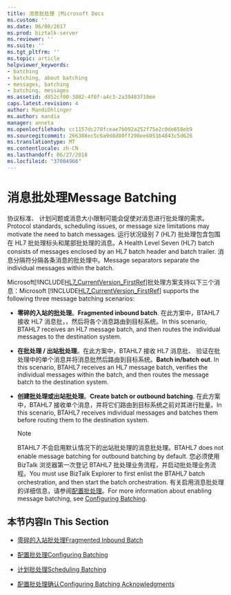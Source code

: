 ```yaml
---
title: 消息批处理 |Microsoft Docs
ms.custom: ''
ms.date: 06/08/2017
ms.prod: biztalk-server
ms.reviewer: ''
ms.suite: ''
ms.tgt_pltfrm: ''
ms.topic: article
helpviewer_keywords:
- batching
- batching, about batching
- messages, batching
- batching, messages
ms.assetid: d852cf00-3882-4f0f-a4c3-2a39483710ee
caps.latest.revision: 4
author: MandiOhlinger
ms.author: mandia
manager: anneta
ms.openlocfilehash: cc1157dc270fceae7b092a252f75e2c0de658eb9
ms.sourcegitcommit: 266308ec5c6a9d8d80ff298ee6051b4843c5d626
ms.translationtype: MT
ms.contentlocale: zh-CN
ms.lasthandoff: 06/27/2018
ms.locfileid: "37004966"
---
```

# <a name="message-batching"></a><span data-ttu-id="0fdf5-102">消息批处理</span><span class="sxs-lookup"><span data-stu-id="0fdf5-102">Message Batching</span></span>
<span data-ttu-id="0fdf5-103">协议标准、 计划问题或消息大小限制可能会促使对消息进行批处理的需求。</span><span class="sxs-lookup"><span data-stu-id="0fdf5-103">Protocol standards, scheduling issues, or message size limitations may motivate the need to batch messages.</span></span> <span data-ttu-id="0fdf5-104">运行状况级别 7 (HL7) 批处理包含包围在 HL7 批处理标头和尾部批处理的消息。</span><span class="sxs-lookup"><span data-stu-id="0fdf5-104">A Health Level Seven (HL7) batch consists of messages enclosed by an HL7 batch header and batch trailer.</span></span> <span data-ttu-id="0fdf5-105">消息分隔符分隔各条消息的批处理中。</span><span class="sxs-lookup"><span data-stu-id="0fdf5-105">Message separators separate the individual messages within the batch.</span></span>  
  
 <span data-ttu-id="0fdf5-106">Microsoft[!INCLUDE[HL7_CurrentVersion_FirstRef](../../includes/hl7-currentversion-firstref-md.md)]批处理方案支持以下三个消息：</span><span class="sxs-lookup"><span data-stu-id="0fdf5-106">Microsoft [!INCLUDE[HL7_CurrentVersion_FirstRef](../../includes/hl7-currentversion-firstref-md.md)] supports the following three message batching scenarios:</span></span>  
  
-   <span data-ttu-id="0fdf5-107">**零碎的入站的批处理**。</span><span class="sxs-lookup"><span data-stu-id="0fdf5-107">**Fragmented inbound batch**.</span></span> <span data-ttu-id="0fdf5-108">在此方案中，BTAHL7 接收 HL7 消息批，，然后将各个消息路由到目标系统。</span><span class="sxs-lookup"><span data-stu-id="0fdf5-108">In this scenario, BTAHL7 receives an HL7 message batch, and then routes the individual messages to the destination system.</span></span>  
  
-   <span data-ttu-id="0fdf5-109">**在批处理 / 出站批处理**。在此方案中，BTAHL7 接收 HL7 消息批、 验证在批处理中的单个消息并将消息批然后路由到目标系统。</span><span class="sxs-lookup"><span data-stu-id="0fdf5-109">**Batch in/batch out**. In this scenario, BTAHL7 receives an HL7 message batch, verifies the individual messages within the batch, and then routes the message batch to the destination system.</span></span>  
  
-   <span data-ttu-id="0fdf5-110">**创建批处理或出站批处理**。</span><span class="sxs-lookup"><span data-stu-id="0fdf5-110">**Create batch or outbound batching**.</span></span> <span data-ttu-id="0fdf5-111">在此方案中，BTAHL7 接收单个消息，并将它们路由到目标系统之前对其进行批量。</span><span class="sxs-lookup"><span data-stu-id="0fdf5-111">In this scenario, BTAHL7 receives individual messages and batches them before routing them to the destination system.</span></span>  
  
    > [!NOTE]
    >  <span data-ttu-id="0fdf5-112">BTAHL7 不会启用默认情况下的出站批处理的消息批处理。</span><span class="sxs-lookup"><span data-stu-id="0fdf5-112">BTAHL7 does not enable message batching for outbound batching by default.</span></span> <span data-ttu-id="0fdf5-113">您必须使用 BizTalk 浏览器第一次登记 BTAHL7 批处理业务流程，并启动批处理业务流程。</span><span class="sxs-lookup"><span data-stu-id="0fdf5-113">You must use BizTalk Explorer to first enlist the BTAHL7 batch orchestration, and then start the batch orchestration.</span></span> <span data-ttu-id="0fdf5-114">有关启用消息批处理的详细信息，请参阅[配置批处理](../../adapters-and-accelerators/accelerator-hl7/configuring-batching.md)。</span><span class="sxs-lookup"><span data-stu-id="0fdf5-114">For more information about enabling message batching, see [Configuring Batching](../../adapters-and-accelerators/accelerator-hl7/configuring-batching.md).</span></span>  
  
## <a name="in-this-section"></a><span data-ttu-id="0fdf5-115">本节内容</span><span class="sxs-lookup"><span data-stu-id="0fdf5-115">In This Section</span></span>  
  
-   [<span data-ttu-id="0fdf5-116">零碎的入站批处理</span><span class="sxs-lookup"><span data-stu-id="0fdf5-116">Fragmented Inbound Batch</span></span>](../../adapters-and-accelerators/accelerator-hl7/fragmented-inbound-batch.md)  
  
-   [<span data-ttu-id="0fdf5-117">配置批处理</span><span class="sxs-lookup"><span data-stu-id="0fdf5-117">Configuring Batching</span></span>](../../adapters-and-accelerators/accelerator-hl7/configuring-batching.md)  
  
-   [<span data-ttu-id="0fdf5-118">计划批处理</span><span class="sxs-lookup"><span data-stu-id="0fdf5-118">Scheduling Batching</span></span>](../../adapters-and-accelerators/accelerator-hl7/scheduling-batching.md)  
  
-   [<span data-ttu-id="0fdf5-119">配置批处理确认</span><span class="sxs-lookup"><span data-stu-id="0fdf5-119">Configuring Batching Acknowledgments</span></span>](../../adapters-and-accelerators/accelerator-hl7/configuring-batching-acknowledgments.md)